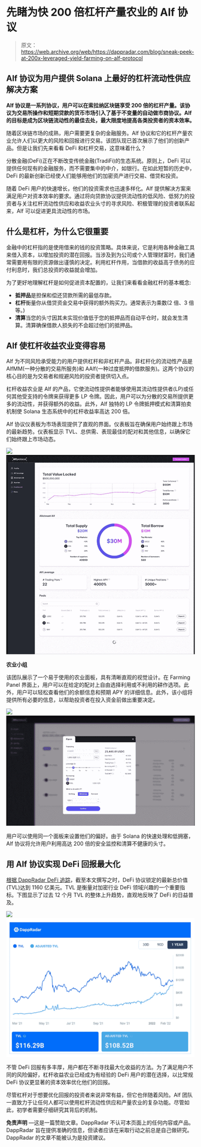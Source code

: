 # 先睹为快 200 倍杠杆产量农业的 Alf 协议

> 原文：<https://web.archive.org/web/https://dappradar.com/blog/sneak-peek-at-200x-leveraged-yield-farming-on-alf-protocol>

## Alf 协议为用户提供 Solana 上最好的杠杆流动性供应解决方案

**Alf 协议是一系列协议，用户可以在索拉纳区块链享受 200 倍的杠杆产量。该协议为交易所操作和短期贷款的货币市场引入了基于不变量的自动做市商协议。Alf 的目标是成为区块链流动性的最佳去处，最大限度地提高各类投资者的资本效率。**

随着区块链市场的成熟，用户需要更复杂的金融服务。Alf 协议和它的杠杆产量农业允许人们以更大的风险和回报进行交易。该团队现已首次展示了他们的创新产品。但是让我们先来看看 DeFi 和杠杆交易，这意味着什么？

分散金融(DeFi)正在不断改变传统金融(TradiFi)的生态系统。原则上，DeFi 可以提供任何现有的金融服务，而不需要集中的中介，如银行。在如此短暂的历史中，DeFi 的最新创新已经使人们能够用他们的加密资产进行交易、借贷和投资。

随着 DeFi 用户的快速增长，他们的投资需求也迅速多样化。Alf 提供解决方案来满足用户对资本效率的要求。通过将向贷款协议提供流动性的低风险、低努力的投资者与关注杠杆流动性供应和收益农业头寸的寻求风险、积极管理的投资者联系起来，Alf 可以促进更具流动性的市场。

## 什么是杠杆，为什么它很重要

金融中的杠杆指的是使用借来的钱的投资策略。具体来说，它是利用各种金融工具来借入资本，以增加投资的潜在回报。当涉及到为公司或个人管理财富时，我们通常需要用有限的资源做出谨慎的决定。利用杠杆作用，当借款的收益高于债务的应付利息时，我们总投资的收益就会增加。

为了更好地理解杠杆是如何促进资本配置的，让我们来看看金融杠杆的基本概念:

*   **抵押品**是担保和偿还贷款所需的最低存款。
*   **杠杆**衡量你从借贷资金交易中获得的额外购买力。通常表示为乘数(2 倍、3 倍等。)
*   **清算**当您的头寸因其未实现价值低于您的抵押品而自动平仓时，就会发生清算。清算确保借款人损失的不会超过他们的抵押品。

## Alf 使杠杆收益农业变得容易

Alf 为不同风险承受能力的用户提供杠杆和非杠杆产品。非杠杆化的流动性产品是 AlfMM(一种分散的交易所服务)和 AAlf(一种过度抵押的借款服务)。这两个协议的核心目的是为交易者和规避风险的投资者提供切入点。

杠杆收益农业是 Alf 的产品，它使流动性提供者能够使用其流动性提供者(LP)或任何其他受支持的令牌来获得更多 LP 令牌。因此，用户可以为分散的交易所提供更多的流动性，并获得额外的收益。此外，Alf 独特的 LP 令牌抵押模式和清算拍卖机制使 Solana 生态系统中的杠杆收益率高达 200 倍。

Alf 协议仪表板为市场表现提供了直观的界面。仪表板旨在确保用户始终跟上市场的最新趋势。仪表板显示 TVL、总供需、表现最佳的配对和其他信息，以确保它们始终跟上市场动态。

![](img/6be7d947da68e270af8d06a3440f75cb.png)![](img/ab5fc25aad4e4dfbb0e605d32c92f228.png)

**农业小组**

该团队展示了一个易于使用的农业面板，具有清晰直观的视觉设计。在 Farming Panel 界面上，用户可以在给定的配对上自由选择利用或不利用的耕作选项。此外，用户可以轻松查看他们的余额信息和预期 APY 的详细信息。此外，该小组将提供所有必要的信息，以帮助投资者在投入资金前做出重要决定。

![](img/9c7d3414b06345a1fd9805cc6e75515b.png)![](img/2aec87ab51b696d7f11c25c6f46d9050.png)

用户可以使用同一个面板来设置他们的偏好。由于 Solana 的快速处理和低拥塞，Alf 协议将允许用户利用高达 200 倍的安全监控和清算不健康的头寸。

## 用 Alf 协议实现 DeFi 回报最大化

[根据 DappRadar DeFi 追踪](https://web.archive.org/web/20230116234202/https://dappradar.com/defi)，截至本文撰写之时，DeFi 协议锁定的最新总价值(TVL)达到 1160 亿美元。TVL 是衡量对加密行业 DeFi 领域兴趣的一个重要指标。下图显示了过去 12 个月 TVL 的整体上升趋势，直观地反映了 DeFi 的日益普及。

![](img/53de30fb87eddd09d338eaa3d74a709e.png)![](img/88b9c43828535a466b2d84c64cd9150f.png)

不管 DeFi 回报有多丰厚，用户都在不断寻找最大化收益的方法。为了满足用户不同的风险偏好，杠杆收益农业已经成为有经验的 DeFi 用户的潜在选择，以比常规 DeFi 协议更显著的资本效率优化他们的回报。

尽管杠杆对于想要优化回报的投资者来说非常有益，但它也伴随着风险。Alf 团队一直致力于让任何人都可以使用杠杆流动性供应和产量农业的复杂功能。尽管如此，初学者需要仔细研究其背后的机制。

**免责声明** —这是一篇赞助文章。DappRadar 不认可本页面上的任何内容或产品。DappRadar 旨在提供准确的信息，但读者应该在采取行动之前总是自己做研究。DappRadar 的文章不能被认为是投资建议。